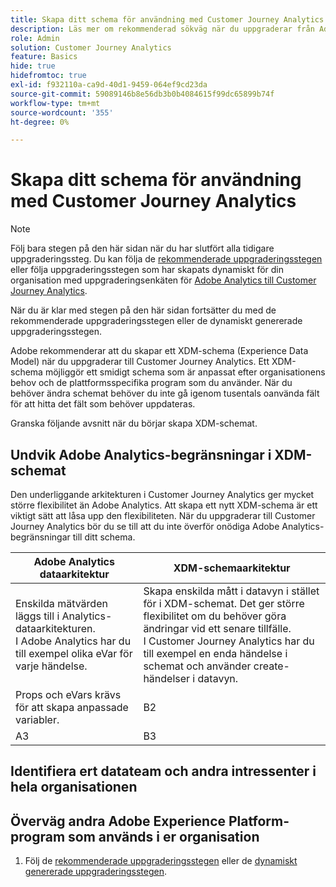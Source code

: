 ```yaml
---
title: Skapa ditt schema för användning med Customer Journey Analytics
description: Läs mer om rekommenderad sökväg när du uppgraderar från Adobe Analytics till Customer Journey Analytics
role: Admin
solution: Customer Journey Analytics
feature: Basics
hide: true
hidefromtoc: true
exl-id: f932110a-ca9d-40d1-9459-064ef9cd23da
source-git-commit: 59089146b8e56db3b0b4084615f99dc65899b74f
workflow-type: tm+mt
source-wordcount: '355'
ht-degree: 0%

---
```


# Skapa ditt schema för användning med Customer Journey Analytics

>[!NOTE]
> 
>Följ bara stegen på den här sidan när du har slutfört alla tidigare uppgraderingssteg. Du kan följa de [rekommenderade uppgraderingsstegen](/help/getting-started/cja-upgrade/cja-upgrade-recommendations.md#recommended-upgrade-steps-for-most-organizations) eller följa uppgraderingsstegen som har skapats dynamiskt för din organisation med uppgraderingsenkäten för [Adobe Analytics till Customer Journey Analytics](https://gigazelle.github.io/cja-ttv/).
>
>När du är klar med stegen på den här sidan fortsätter du med de rekommenderade uppgraderingsstegen eller de dynamiskt genererade uppgraderingsstegen.

Adobe rekommenderar att du skapar ett XDM-schema (Experience Data Model) när du uppgraderar till Customer Journey Analytics. Ett XDM-schema möjliggör ett smidigt schema som är anpassat efter organisationens behov och de plattformsspecifika program som du använder. När du behöver ändra schemat behöver du inte gå igenom tusentals oanvända fält för att hitta det fält som behöver uppdateras.

Granska följande avsnitt när du börjar skapa XDM-schemat.

## Undvik Adobe Analytics-begränsningar i XDM-schemat

Den underliggande arkitekturen i Customer Journey Analytics ger mycket större flexibilitet än Adobe Analytics. Att skapa ett nytt XDM-schema är ett viktigt sätt att låsa upp den flexibiliteten. När du uppgraderar till Customer Journey Analytics bör du se till att du inte överför onödiga Adobe Analytics-begränsningar till ditt schema.

| Adobe Analytics dataarkitektur | XDM-schemaarkitektur |
|---------|----------|
| Enskilda mätvärden läggs till i Analytics-dataarkitekturen.<br/>I Adobe Analytics har du till exempel olika eVar för varje händelse. | Skapa enskilda mått i datavyn i stället för i XDM-schemat. Det ger större flexibilitet om du behöver göra ändringar vid ett senare tillfälle.<br/>I Customer Journey Analytics har du till exempel en enda händelse i schemat och använder create-händelser i datavyn. |
| Props och eVars krävs för att skapa anpassade variabler. | B2 |
| A3 | B3 |

## Identifiera ert datateam och andra intressenter i hela organisationen


## Överväg andra Adobe Experience Platform-program som används i er organisation



1. Följ de [rekommenderade uppgraderingsstegen](/help/getting-started/cja-upgrade/cja-upgrade-recommendations.md#recommended-upgrade-steps-for-most-organizations) eller de [dynamiskt genererade uppgraderingsstegen](https://gigazelle.github.io/cja-ttv/).
